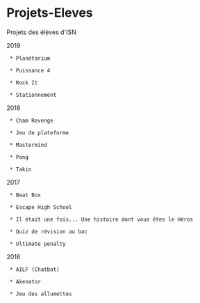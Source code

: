 # Projets-Eleves
Projets des élèves d'ISN



2019

	 * Planétarium

	 * Puissance 4
	 
	 * Rock It
	 
	 * Stationnement


2018

	 * Cham Revenge

	 * Jeu de plateforme
	 
	 * Mastermind
	 
	 * Pong
	 
	 * Takin


2017

	 * Beat Box

	 * Escape High School
	 
	 * Il était une fois... Une histoire dont vous êtes le Héros
	 
	 * Quiz de révision au bac
	 
	 * Ultimate penalty


2016

	 * AILF (Chatbot)
	 
	 * Akenator

	 * Jeu des allumettes


